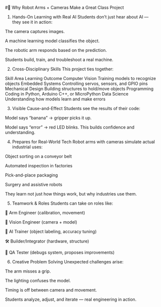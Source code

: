 #🤖 Why Robot Arms + Cameras Make a Great Class Project
1. Hands-On Learning with Real AI
Students don’t just hear about AI — they see it in action:

The camera captures images.

A machine learning model classifies the object.

The robotic arm responds based on the prediction.

Students build, train, and troubleshoot a real machine.

2. Cross-Disciplinary Skills
This project ties together:

Skill Area	Learning Outcome
Computer Vision	Training models to recognize objects
Embedded Systems	Controlling servos, sensors, and GPIO pins
Mechanical Design	Building structures to hold/move objects
Programming	Coding in Python, Arduino C++, or MicroPython
Data Science	Understanding how models learn and make errors

3. Visible Cause-and-Effect
Students see the results of their code:

Model says “banana” → gripper picks it up.

Model says “error” → red LED blinks.
This builds confidence and understanding.

4. Prepares for Real-World Tech
Robot arms with cameras simulate actual industrial uses:

Object sorting on a conveyor belt

Automated inspection in factories

Pick-and-place packaging

Surgery and assistive robots

They learn not just how things work, but why industries use them.

5. Teamwork & Roles
Students can take on roles like:

🤖 Arm Engineer (calibration, movement)

📸 Vision Engineer (camera + model)

🧠 AI Trainer (object labeling, accuracy tuning)

🛠️ Builder/Integrator (hardware, structure)

🧪 QA Tester (debugs system, proposes improvements)

6. Creative Problem Solving
Unexpected challenges arise:

The arm misses a grip.

The lighting confuses the model.

Timing is off between camera and movement.

Students analyze, adjust, and iterate — real engineering in action.
